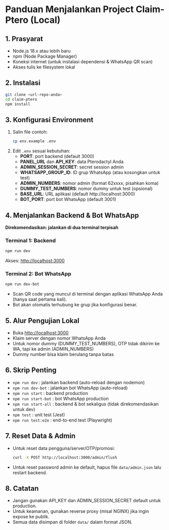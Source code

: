 # Panduan Menjalankan Project Claim-Ptero (Local)

## 1. Prasyarat

- Node.js 18.x atau lebih baru
- npm (Node Package Manager)
- Koneksi internet (untuk instalasi dependensi & WhatsApp QR scan)
- Akses tulis ke filesystem lokal

## 2. Instalasi

```bash
git clone <url-repo-anda>
cd claim-ptero
npm install
```

## 3. Konfigurasi Environment

1. Salin file contoh:
   ```bash
   cp env.example .env
   ```
2. Edit `.env` sesuai kebutuhan:
   - **PORT**: port backend (default 3000)
   - **PANEL_URL** dan **API_KEY**: data Pterodactyl Anda
   - **ADMIN_SESSION_SECRET**: secret session admin
   - **WHATSAPP_GROUP_ID**: ID grup WhatsApp (atau kosongkan untuk test)
   - **ADMIN_NUMBERS**: nomor admin (format 62xxxx, pisahkan koma)
   - **DUMMY_TEST_NUMBERS**: nomor dummy untuk test (opsional)
   - **BASE_URL**: URL aplikasi (default http://localhost:3000)
   - **BOT_PORT**: port bot WhatsApp (default 3001)

## 4. Menjalankan Backend & Bot WhatsApp

**Direkomendasikan: jalankan di dua terminal terpisah**

### Terminal 1: Backend
```bash
npm run dev
```
Akses: [http://localhost:3000](http://localhost:3000)

### Terminal 2: Bot WhatsApp
```bash
npm run dev-bot
```
- Scan QR code yang muncul di terminal dengan aplikasi WhatsApp Anda (hanya saat pertama kali).
- Bot akan otomatis terhubung ke grup jika konfigurasi benar.

## 5. Alur Pengujian Lokal

- Buka [http://localhost:3000](http://localhost:3000)
- Klaim server dengan nomor WhatsApp Anda
- Untuk nomor dummy (DUMMY_TEST_NUMBERS), OTP tidak dikirim ke WA, tapi ke admin (ADMIN_NUMBERS)
- Dummy number bisa klaim berulang tanpa batas

## 6. Skrip Penting

- `npm run dev` : jalankan backend (auto-reload dengan nodemon)
- `npm run dev-bot` : jalankan bot WhatsApp (auto-reload)
- `npm run start` : backend production
- `npm run start-bot` : bot WhatsApp production
- `npm run start-all` : backend & bot sekaligus (tidak direkomendasikan untuk dev)
- `npm test` : unit test (Jest)
- `npm run test:e2e` : end-to-end test (Playwright)

## 7. Reset Data & Admin

- Untuk reset data pengguna/server/OTP/promosi:
  ```bash
  curl -X POST http://localhost:3000/admin/flush
  ```
- Untuk reset password admin ke default, hapus file `data/admin.json` lalu restart backend.

## 8. Catatan

- Jangan gunakan API_KEY dan ADMIN_SESSION_SECRET default untuk production.
- Untuk keamanan, gunakan reverse proxy (misal NGINX) jika ingin expose ke publik.
- Semua data disimpan di folder `data/` dalam format JSON.